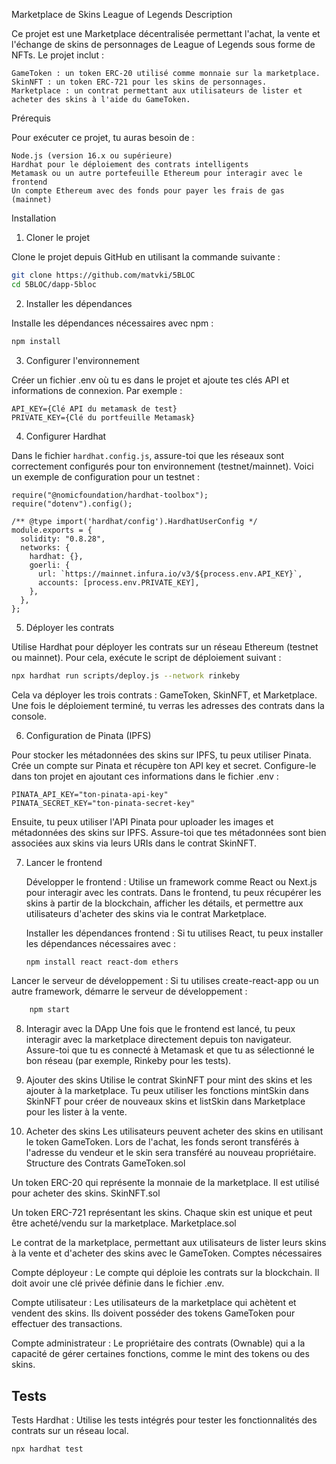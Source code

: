 Marketplace de Skins League of Legends
Description

Ce projet est une Marketplace décentralisée permettant l'achat, la vente et l'échange de skins de personnages de League of Legends sous forme de NFTs. Le projet inclut :

    GameToken : un token ERC-20 utilisé comme monnaie sur la marketplace.
    SkinNFT : un token ERC-721 pour les skins de personnages.
    Marketplace : un contrat permettant aux utilisateurs de lister et acheter des skins à l'aide du GameToken.

Prérequis

Pour exécuter ce projet, tu auras besoin de :

    Node.js (version 16.x ou supérieure)
    Hardhat pour le déploiement des contrats intelligents
    Metamask ou un autre portefeuille Ethereum pour interagir avec le frontend
    Un compte Ethereum avec des fonds pour payer les frais de gas (mainnet)

Installation
1. Cloner le projet

Clone le projet depuis GitHub en utilisant la commande suivante :
```Bash
git clone https://github.com/matvki/5BLOC
cd 5BLOC/dapp-5bloc
```

2. Installer les dépendances

Installe les dépendances nécessaires avec npm :
```Bash
npm install
```

3. Configurer l'environnement

Créer un fichier .env où tu es dans le projet et ajoute tes clés API et informations de connexion. Par exemple :

```
API_KEY={Clé API du metamask de test}
PRIVATE_KEY={Clé du portfeuille Metamask}
```

4. Configurer Hardhat

Dans le fichier `hardhat.config.js`, assure-toi que les réseaux sont correctement configurés pour ton environnement (testnet/mainnet). Voici un exemple de configuration pour un testnet :
```JS
require("@nomicfoundation/hardhat-toolbox");
require("dotenv").config();

/** @type import('hardhat/config').HardhatUserConfig */
module.exports = {
  solidity: "0.8.28",
  networks: {
    hardhat: {},
    goerli: {
      url: `https://mainnet.infura.io/v3/${process.env.API_KEY}`,
      accounts: [process.env.PRIVATE_KEY],
    },
  },
};
```

5. Déployer les contrats

Utilise Hardhat pour déployer les contrats sur un réseau Ethereum (testnet ou mainnet). Pour cela, exécute le script de déploiement suivant :

```Bash
npx hardhat run scripts/deploy.js --network rinkeby
```

Cela va déployer les trois contrats : GameToken, SkinNFT, et Marketplace. Une fois le déploiement terminé, tu verras les adresses des contrats dans la console.

6. Configuration de Pinata (IPFS)

Pour stocker les métadonnées des skins sur IPFS, tu peux utiliser Pinata. Crée un compte sur Pinata et récupère ton API key et secret. Configure-le dans ton projet en ajoutant ces informations dans le fichier .env :
```
PINATA_API_KEY="ton-pinata-api-key"
PINATA_SECRET_KEY="ton-pinata-secret-key"
```
Ensuite, tu peux utiliser l'API Pinata pour uploader les images et métadonnées des skins sur IPFS. Assure-toi que tes métadonnées sont bien associées aux skins via leurs URIs dans le contrat SkinNFT.

7. Lancer le frontend

    Développer le frontend : Utilise un framework comme React ou Next.js pour interagir avec les contrats. Dans le frontend, tu peux récupérer les skins à partir de la blockchain, afficher les détails, et permettre aux utilisateurs d'acheter des skins via le contrat Marketplace.

    Installer les dépendances frontend : Si tu utilises React, tu peux installer les dépendances nécessaires avec :
    ```Bash
    npm install react react-dom ethers
    ```

Lancer le serveur de développement : Si tu utilises create-react-app ou un autre framework, démarre le serveur de développement :
```Bash
    npm start
```

8. Interagir avec la DApp
Une fois que le frontend est lancé, tu peux interagir avec la marketplace directement depuis ton navigateur. Assure-toi que tu es connecté à Metamask et que tu as sélectionné le bon réseau (par exemple, Rinkeby pour les tests).

9. Ajouter des skins
Utilise le contrat SkinNFT pour mint des skins et les ajouter à la marketplace. Tu peux utiliser les fonctions mintSkin dans SkinNFT pour créer de nouveaux skins et listSkin dans Marketplace pour les lister à la vente.

10. Acheter des skins
Les utilisateurs peuvent acheter des skins en utilisant le token GameToken. Lors de l'achat, les fonds seront transférés à l'adresse du vendeur et le skin sera transféré au nouveau propriétaire.
Structure des Contrats
GameToken.sol

Un token ERC-20 qui représente la monnaie de la marketplace. Il est utilisé pour acheter des skins.
SkinNFT.sol

Un token ERC-721 représentant les skins. Chaque skin est unique et peut être acheté/vendu sur la marketplace.
Marketplace.sol

Le contrat de la marketplace, permettant aux utilisateurs de lister leurs skins à la vente et d'acheter des skins avec le GameToken.
Comptes nécessaires

Compte déployeur : Le compte qui déploie les contrats sur la blockchain. Il doit avoir une clé privée définie dans le fichier .env.

Compte utilisateur : Les utilisateurs de la marketplace qui achètent et vendent des skins. Ils doivent posséder des tokens GameToken pour effectuer des transactions.

Compte administrateur : Le propriétaire des contrats (Ownable) qui a la capacité de gérer certaines fonctions, comme le mint des tokens ou des skins.

Tests
---
Tests Hardhat : Utilise les tests intégrés pour tester les fonctionnalités des contrats sur un réseau local.
```Bash
npx hardhat test
```